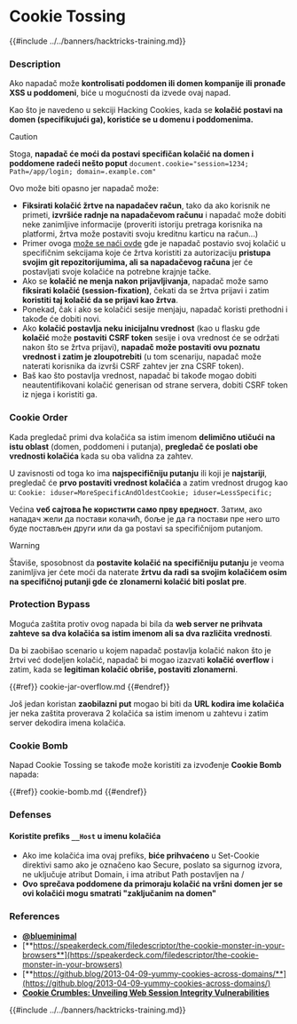 # Cookie Tossing

{{#include ../../banners/hacktricks-training.md}}

### Description

Ako napadač može **kontrolisati poddomen ili domen kompanije ili pronađe XSS u poddomeni**, biće u mogućnosti da izvede ovaj napad.

Kao što je navedeno u sekciji Hacking Cookies, kada se **kolačić postavi na domen (specifikujući ga), koristiće se u domenu i poddomenima.**

> [!CAUTION]
> Stoga, **napadač će moći da postavi specifičan kolačić na domen i poddomene radeći nešto poput** `document.cookie="session=1234; Path=/app/login; domain=.example.com"`

Ovo može biti opasno jer napadač može:

- **Fiksirati kolačić žrtve na napadačev račun**, tako da ako korisnik ne primeti, **izvršiće radnje na napadačevom računu** i napadač može dobiti neke zanimljive informacije (proveriti istoriju pretraga korisnika na platformi, žrtva može postaviti svoju kreditnu karticu na račun...)
- Primer ovoga [može se naći ovde](https://snyk.io/articles/hijacking-oauth-flows-via-cookie-tossing/) gde je napadač postavio svoj kolačić u specifičnim sekcijama koje će žrtva koristiti za autorizaciju **pristupa svojim git repozitorijumima, ali sa napadačevog računa** jer će postavljati svoje kolačiće na potrebne krajnje tačke.
- Ako se **kolačić ne menja nakon prijavljivanja**, napadač može samo **fiksirati kolačić (session-fixation)**, čekati da se žrtva prijavi i zatim **koristiti taj kolačić da se prijavi kao žrtva**.
- Ponekad, čak i ako se kolačići sesije menjaju, napadač koristi prethodni i takođe će dobiti novi.
- Ako **kolačić postavlja neku inicijalnu vrednost** (kao u flasku gde **kolačić** može **postaviti** **CSRF token** sesije i ova vrednost će se održati nakon što se žrtva prijavi), **napadač može postaviti ovu poznatu vrednost i zatim je zloupotrebiti** (u tom scenariju, napadač može naterati korisnika da izvrši CSRF zahtev jer zna CSRF token).
- Baš kao što postavlja vrednost, napadač bi takođe mogao dobiti neautentifikovani kolačić generisan od strane servera, dobiti CSRF token iz njega i koristiti ga.

### Cookie Order

Kada pregledač primi dva kolačića sa istim imenom **delimično utičući na istu oblast** (domen, poddomeni i putanja), **pregledač će poslati obe vrednosti kolačića** kada su oba validna za zahtev.

U zavisnosti od toga ko ima **najspecifičniju putanju** ili koji je **najstariji**, pregledač će **prvo postaviti vrednost kolačića** a zatim vrednost drugog kao u: `Cookie: iduser=MoreSpecificAndOldestCookie; iduser=LessSpecific;`

Većina **vеб сајтова ће користити само прву вредност**. Затим, ако нападач жели да постави колачић, боље је да га постави пре него што буде постављен други или da ga postavi sa specifičnijom putanjom.

> [!WARNING]
> Štaviše, sposobnost da **postavite kolačić na specifičniju putanju** je veoma zanimljiva jer ćete moći da naterate **žrtvu da radi sa svojim kolačićem osim na specifičnoj putanji gde će zlonamerni kolačić biti poslat pre**.

### Protection Bypass

Moguća zaštita protiv ovog napada bi bila da **web server ne prihvata zahteve sa dva kolačića sa istim imenom ali sa dva različita vrednosti**.

Da bi zaobišao scenario u kojem napadač postavlja kolačić nakon što je žrtvi već dodeljen kolačić, napadač bi mogao izazvati **kolačić overflow** i zatim, kada se **legitiman kolačić obriše, postaviti zlonamerni**.

{{#ref}}
cookie-jar-overflow.md
{{#endref}}

Još jedan koristan **zaobilazni put** mogao bi biti da **URL kodira ime kolačića** jer neka zaštita proverava 2 kolačića sa istim imenom u zahtevu i zatim server dekodira imena kolačića.

### Cookie Bomb

Napad Cookie Tossing se takođe može koristiti za izvođenje **Cookie Bomb** napada:

{{#ref}}
cookie-bomb.md
{{#endref}}

### Defense**s**

#### **Koristite prefiks `__Host` u imenu kolačića**

- Ako ime kolačića ima ovaj prefiks, **biće prihvaćeno** u Set-Cookie direktivi samo ako je označeno kao Secure, poslato sa sigurnog izvora, ne uključuje atribut Domain, i ima atribut Path postavljen na /
- **Ovo sprečava poddomene da primoraju kolačić na vršni domen jer se ovi kolačići mogu smatrati "zaključanim na domen"**

### References

- [**@blueminimal**](https://twitter.com/blueminimal)
- [**https://speakerdeck.com/filedescriptor/the-cookie-monster-in-your-browsers**](https://speakerdeck.com/filedescriptor/the-cookie-monster-in-your-browsers)
- [**https://github.blog/2013-04-09-yummy-cookies-across-domains/**](https://github.blog/2013-04-09-yummy-cookies-across-domains/)
- [**Cookie Crumbles: Unveiling Web Session Integrity Vulnerabilities**](https://www.youtube.com/watch?v=F_wAzF4a7Xg)

{{#include ../../banners/hacktricks-training.md}}
